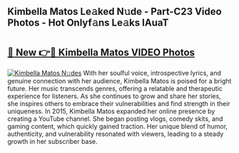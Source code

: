 ## Kimbella Matos Le𝚊ked N𝚞de - Part-C23 Video Photos - Hot Onlyf𝚊ns Le𝚊ks IAuaT

# <h2><a href="http://ac45475.deff.icu/?id=Kimbella+Matos">🔗 New 👉🔴 Kimbella Matos VIDEO Photos</a></h2>

[![Kimbella Matos N𝚞des](https://i.imgur.com/rIISA9y.gif)](http://ac45475.deff.icu/?id=Kimbella+Matos)
With her soulful voice, introspective lyrics, and genuine connection with her audience, Kimbella Matos is poised for a bright future. Her music transcends genres, offering a relatable and therapeutic experience for listeners. As she continues to grow and share her stories, she inspires others to embrace their vulnerabilities and find strength in their uniqueness. In 2015, Kimbella Matos expanded her online presence by creating a YouTube channel. She began posting vlogs, comedy skits, and gaming content, which quickly gained traction. Her unique blend of humor, authenticity, and vulnerability resonated with viewers, leading to a steady growth in her subscriber base.
